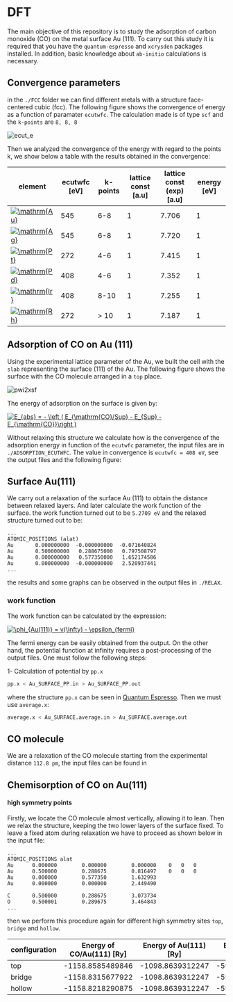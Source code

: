# DFT

The main objective of this repository is to study the adsorption of carbon monoxide (CO) on the metal surface Au (111). To carry out this study it is required that you have the ```quantum-espresso``` and ```xcrysden``` packages installed. In addition, basic knowledge about ```ab-initio``` calculations is necessary.

## Convergence parameters
in the ```./FCC``` folder we can find different metals with a structure face-centered cubic (fcc). The following figure shows the convergence of energy as a function of paramater ```ecutwfc```. The calculation made is of type ```scf``` and the ```k-points``` are ```8, 8, 8```

![ecut_e](https://user-images.githubusercontent.com/37848611/41562372-bccedfec-7322-11e8-8679-c27af20f0aab.jpeg)



Then we analyzed the convergence of the energy with regard to the points k, we show below a table with the results obtained in the convergence:

element | ecutwfc [eV] |k-points| lattice const [a.u] | lattice const (exp)[a.u] | energy [eV]
--------|--------------|--------|---------------------|--------------------------|------------
<a href="https://www.codecogs.com/eqnedit.php?latex=\dpi{120}&space;\mathrm{Au}" target="_blank"><img src="https://latex.codecogs.com/gif.latex?\dpi{120}&space;\mathrm{Au}" title="\mathrm{Au}" /></a> |545|6-8|1|7.706|1
<a href="https://www.codecogs.com/eqnedit.php?latex=\dpi{120}&space;\mathrm{Ag}" target="_blank"><img src="https://latex.codecogs.com/gif.latex?\dpi{120}&space;\mathrm{Ag}" title="\mathrm{Ag}" /></a> |545|6-8|1|7.720|1
<a href="https://www.codecogs.com/eqnedit.php?latex=\dpi{120}&space;\mathrm{Pt}" target="_blank"><img src="https://latex.codecogs.com/gif.latex?\dpi{120}&space;\mathrm{Pt}" title="\mathrm{Pt}" /></a> |272|4-6|1|7.415|1
<a href="https://www.codecogs.com/eqnedit.php?latex=\dpi{120}&space;\mathrm{Pd}" target="_blank"><img src="https://latex.codecogs.com/gif.latex?\dpi{120}&space;\mathrm{Pd}" title="\mathrm{Pd}" /></a> |408|4-6|1|7.352|1
<a href="https://www.codecogs.com/eqnedit.php?latex=\dpi{120}&space;\mathrm{Ir}" target="_blank"><img src="https://latex.codecogs.com/gif.latex?\dpi{120}&space;\mathrm{Ir}" title="\mathrm{Ir}" /></a> |408|8-10|1|7.255|1
<a href="https://www.codecogs.com/eqnedit.php?latex=\dpi{120}&space;\mathrm{Rh}" target="_blank"><img src="https://latex.codecogs.com/gif.latex?\dpi{120}&space;\mathrm{Rh}" title="\mathrm{Rh}" /></a> |272|> 10|1|7.187|1

## Adsorption of CO on Au (111)
Using the experimental lattice parameter of the Au, we built the cell with the ```slab``` representing the surface (111) of the Au. The following figure shows the surface with the CO molecule arranged in a ```top``` place.

![pwi2xsf](https://user-images.githubusercontent.com/37848611/41565852-e2dc7850-732e-11e8-9d90-ea3cc75533eb.jpg)

The energy of adsorption on the surface is given by:

<a href="https://www.codecogs.com/eqnedit.php?latex=\dpi{120}&space;E_{abs}&space;=&space;-&space;\left&space;(&space;E_{\mathrm{CO}/Sup}&space;-&space;E_{Sup}&space;-&space;E_{\mathrm{CO}}\right&space;)" target="_blank"><img src="https://latex.codecogs.com/gif.latex?\dpi{120}&space;E_{abs}&space;=&space;-&space;\left&space;(&space;E_{\mathrm{CO}/Sup}&space;-&space;E_{Sup}&space;-&space;E_{\mathrm{CO}}\right&space;)" title="E_{abs} = - \left ( E_{\mathrm{CO}/Sup} - E_{Sup} - E_{\mathrm{CO}}\right )" /></a>

Without relaxing this structure we calculate how is the convergence of the adsorption energy in function of the ```ecutwfc``` parameter, the input files are in ```./ADSORPTION_ECUTWFC```. The value in convergence is ```ecutwfc = 408 eV```, see the output files and the following figure:

## Surface Au(111)
We carry out a relaxation of the surface Au (111) to obtain the distance between relaxed layers. And later calculate the work function of the surface. the work function turned out to be ```5.2709 eV``` and the relaxed structure turned out to be:

```text
...
ATOMIC_POSITIONS (alat)
Au       0.000000000  -0.000000000  -0.071640824
Au       0.500000000   0.288675000   0.797508797
Au       0.000000000   0.577350000   1.652174586
Au       0.000000000  -0.000000000   2.520937441
...
```
the results and some graphs can be observed in the output files in ```./RELAX```.
### work function
The work function can be calculated by the expression:

<a href="https://www.codecogs.com/eqnedit.php?latex=\dpi{120}&space;\phi_{Au(111)}&space;=&space;v(\infty)&space;-&space;\epsilon_{fermi}" target="_blank"><img src="https://latex.codecogs.com/gif.latex?\dpi{120}&space;\phi_{Au(111)}&space;=&space;v(\infty)&space;-&space;\epsilon_{fermi}" title="\phi_{Au(111)} = v(\infty) - \epsilon_{fermi}" /></a>

The fermi energy can be easily obtained from the output. On the other hand, the potential function at infinity requires a post-processing of the output files. One must follow the following steps:

1- Calculation of potential by ```pp.x```

```bash
pp.x < Au_SURFACE_PP.in > Au_SURFACE_PP.out
```

where the structure ```pp.x``` can be seen in [Quantum Espresso](https://www.quantum-espresso.org/). Then we must use ```average.x```:

```bash
average.x < Au_SURFACE.average.in > Au_SURFACE.average.out
```

## CO molecule
We are a relaxation of the CO molecule starting from the experimental distance ```112.8 pm```, the input files can be found in

## Chemisorption of CO on Au(111)
#### high symmetry points
Firstly, we locate the CO molecule almost vertically, allowing it to lean. Then we relax the structure, keeping the two lower layers of the surface fixed. To leave a fixed atom during relaxation we have to proceed as shown below in the input file:

```text
...
ATOMIC_POSITIONS alat
Au      0.000000        0.000000        0.000000    0   0   0
Au      0.500000        0.288675        0.816497    0   0   0
Au      0.000000        0.577350        1.632993 
Au      0.000000        0.000000        2.449490
 
C       0.500000        0.288675        3.073734
O       0.500001        0.289675        3.464843
...
```
then we perform this procedure again for different high symmetry sites ```top```, ```bridge``` and ```hollow```.

configuration	|	Energy of CO/Au(111) [Ry]	| Energy of Au(111)	[Ry]|	Energy of CO	[Ry] |	Energy of adsoption [Ry]|
--------------|---------------------------|-----------------------|-------------------|-------------------------
top		|	-1158.8585489846	|	-1098.8639312247   |	-59.9853925693 	|0.009225190599941868 
bridge	|		-1158.8315677922|		-1098.8639312247|		-59.9853925694    |   -0.017756001900004037
hollow		|	-1158.8218290875|	-1098.8639312247 |	-59.9853837055  |     -0.027485842700116336 	
